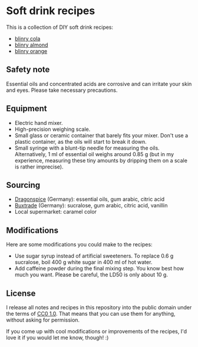 # Soft drink recipes

This is a collection of DIY soft drink recipes:

- [blinry cola](cola.md)
- [blinry almond](almond.md)
- [blinry orange](orange.md)

## Safety note

Essential oils and concentrated acids are corrosive and can irritate your skin and eyes. Please take necessary precautions.

## Equipment

- Electric hand mixer.
- High-precision weighing scale.
- Small glass or ceramic container that barely fits your mixer. Don't use a plastic container, as the oils will start to break it down.
- Small syringe with a blunt-tip needle for measuring the oils. Alternatively, 1 ml of essential oil weighs around 0.85 g (but in my experience, measuring these tiny amounts by dripping them on a scale is rather imprecise).

## Sourcing

- [Dragonspice](https://www.dragonspice.de) (Germany): essential oils, gum arabic, citric acid
- [Buxtrade](https://buxtrade.de) (Germany): sucralose, gum arabic, citric acid, vanillin
- Local supermarket: caramel color

## Modifications

Here are some modifications you could make to the recipes:

- Use sugar syrup instead of artificial sweeteners. To replace 0.6 g sucralose, boil 400 g white sugar in 400 ml of hot water.
- Add caffeine powder during the final mixing step. You know best how much you want. Please be careful, the LD50 is only about 10 g.

## License

I release all notes and recipes in this repository into the public domain under the terms of [CC0 1.0](https://creativecommons.org/publicdomain/zero/1.0/). That means that you can use them for anything, without asking for permission.

If you come up with cool modifications or improvements of the recipes, I'd love it if you would let me know, though! :)
